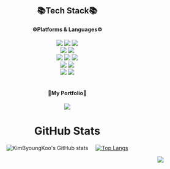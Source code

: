 

<div align="center">

<h2>📚Tech Stack📚</h2>
<h4>⚙Platforms & Languages⚙</h4>

<img src="https://img.shields.io/badge/Java-66CC66?style=flat-square&logo=java&logoColor=white"/>

<img src="https://img.shields.io/badge/JavaScript-FFCC66?style=flat-square&logo=JavaScript&logoColor=white"/>

<img src="https://img.shields.io/badge/jQuery-333399?style=flat-square&logo=jQuery&logoColor=white"/>

<br/>

<img src="https://img.shields.io/badge/HTML5-FF6633?style=flat-square&logo=HTML5&logoColor=white"/>

<img src="https://img.shields.io/badge/CSS-0099FF?style=flat-square&logo=css3&logoColor=white"/>

<br/>

<img src="https://img.shields.io/badge/Spring-66CC33?style=flat-square&logo=Spring&logoColor=white"/>

<img src="https://img.shields.io/badge/SpringBoot-339900?style=flat-square&logo=SpringBoot&logoColor=white"/>

<img src="https://img.shields.io/badge/Thymeleaf-336600?style=flat-square&logo=Thymeleaf&logoColor=white"/>

<br/>

<img src="https://img.shields.io/badge/Oracle-FF0000?style=flat-square&logo=Oracle&logoColor=white"/>

<img src="https://img.shields.io/badge/MySQL-3399FF?style=flat-square&logo=MySQL&logoColor=white"/>

<br/>

<img src="https://img.shields.io/badge/Git-222222?style=flat-square&logo=Git&logoColor=white"/>

<img src="https://img.shields.io/badge/GitHub-333333?style=flat-square&logo=GitHub&logoColor=white"/>

</div>

<br/>

<div align="center">
 <h4>💜My Portfolio💜</h4>


<a href="[https://www.notion.so/40ec69eca0e440aea07266f5b9ba1d02](https://www.notion.so/853e269f22064e49bb0fb154aee090e5?pvs=4)">
<img src="https://img.shields.io/badge/Notion-330000?style=flat-square&logo=Notion&logoColor=white"/>
</a>


# GitHub Stats
<div align="center">
  
![KimByoungKoo's GitHub stats](https://github-readme-stats.vercel.app/api?username=KimByoungKoo&theme=ocean_dark&show_icons=true)&nbsp;&nbsp;&nbsp;&nbsp; 
[![Top Langs](https://github-readme-stats.vercel.app/api/top-langs/?username=KimByoungKoo&layout=compact&theme=ocean_dark&langs_count=10)](https://github.com/anuraghazra/github-readme-stats)
  
</div>

<div align="right">
  
[![](https://visitcount.itsvg.in/api?id=CJH0120&icon=7&color=6)](https://visitcount.itsvg.in)
   
</div>

<!--
**KimByoungKoo/KimByoungKoo** is a ✨ _special_ ✨ repository because its `README.md` (this file) appears on your GitHub profile.

Here are some ideas to get you started:

- 🔭 I’m currently working on ...
- 🌱 I’m currently learning ...
- 👯 I’m looking to collaborate on ...
- 🤔 I’m looking for help with ...
- 💬 Ask me about ...
- 📫 How to reach me: ...
- 😄 Pronouns: ...
- ⚡ Fun fact: ...
-->
